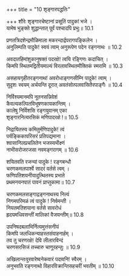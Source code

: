 +++
title = "10 शृङ्गारपद्धतिः"

+++
शौरेः शृङ्गारचेष्टानां प्रसूतिं पादुकां भजे ।  
यामेष भुङ्क्ते शुद्धान्तात् पूर्वं पश्चादपि प्रभुः॥ 10.1

प्रणतत्रिदशेन्द्रमौळिमाला मकरन्दार्द्रपरागपङ्किलेन ।  
अनुलिम्पति पादुके! स्वयं त्वाम् अनुरूपेण पदेन रङ्गनाथः ॥ 10.2

अवदातहिमांशुकानुषक्तं पदरक्षे! त्वयि रङ्गिणः कदाचित् ।  
किमपि स्थितमद्वितीयमाल्यं विरलावस्थितमौक्तिकं स्मरामि ॥ 10.3

असहायगृहीतरङ्गनाथां अवरोधाङ्गणसीम्नि पादुके! त्वाम् ।  
सुदृशः स्वयम् अर्चयन्ति दूरात् अवतंसोत्पलवासितैरपाङ्गैः ॥ 10.4

निर्विश्यमानमपि नूतनसन्निवेशं  
कैवल्यकल्पितविभूषणकायकान्तिम् ।  
कालेषु निर्विशसि रङ्गयुवानम् एका  
शृङ्गारनित्यरसिकं मणिपादरक्षे !॥ 10.5

निद्रायितस्य कमितुर्मणिपादुके! त्वं  
पर्यङ्किकापरिसरं प्रतिपद्यमाना ।  
श्वासानिलप्रचलितेन भजस्यभीक्ष्णं  
नाभीसरोजरजसा नवमङ्गरागम् ॥ 10.6

शयितवति रजन्यां पादुके ! रङ्गबन्धौ  
चरणकमलपार्श्वे सादरं वर्तसे त्वम् ।  
फणिपतिशयनीयादुत्थितस्य प्रभाते  
प्रथमनयनपातं पावनं प्राप्तुकामा॥ 10.7

चरणकमलसङ्गाद्रङ्गनाथस्य नित्यं  
निगमपरिमळं त्वं पादुके ! निर्वमन्ती ।  
नियतमतिशयाना वर्तसे सावरोधं  
हृदयमधिवसन्तीं मालिकां वैजयन्तीम्॥ 10.8

उपनिषदबलाभिर्नित्यमुत्तंसनीयं  
किमपि जलधिकन्याहस्तसंवाहनार्हम् ।  
तव तु चरणरक्षे! देवि लीलारविन्दं  
चरणसरसिजं तच्चारु चाणूरहन्तुः ॥ 10.9

अखिलान्तःपुरवारेष्वनेकवारं पदावनि! स्वैरम् ।  
अनुभवति रङ्गनाथो विहारविक्रान्तिसहचरीं भवतीम् ॥ 10.10

